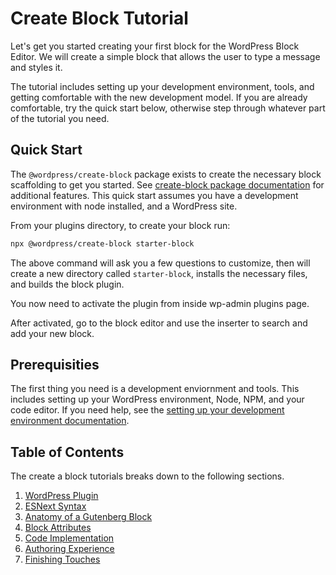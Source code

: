 # Create Block Tutorial

Let's get you started creating your first block for the WordPress Block Editor. We will create a simple block that allows the user to type a message and styles it.

The tutorial includes setting up your development environment, tools, and getting comfortable with the new development model. If you are already comfortable, try the quick start below, otherwise step through whatever part of the tutorial you need.

## Quick Start

The `@wordpress/create-block` package exists to create the necessary block scaffolding to get you started. See [create-block package documentation](https://www.npmjs.com/package/@wordpress/create-block) for additional features. This quick start assumes you have a development environment with node installed, and a WordPress site.

From your plugins directory, to create your block run:

```sh
npx @wordpress/create-block starter-block
```

The above command will ask you a few questions to customize, then will create a new directory called `starter-block`, installs the necessary files, and builds the block plugin.

You now need to activate the plugin from inside wp-admin plugins page.

After activated, go to the block editor and use the inserter to search and add your new block.

## Prerequisities

The first thing you need is a development enviornment and tools. This includes setting up your WordPress environment, Node, NPM, and your code editor. If you need help, see the [setting up your development environment documentation](/docs/designers-developers/developers/tutorials/devenv/readme.md).

## Table of Contents

The create a block tutorials breaks down to the following sections.

1. [WordPress Plugin](wp-plugin.md)
2. [ESNext Syntax](esnext-js.md)
3. [Anatomy of a Gutenberg Block ](block-anatomy.md)
4. [Block Attributes](block-attributes.md)
5. [Code Implementation](block-code.md)
6. [Authoring Experience](author-experience.md)
7. [Finishing Touches](finishing.md)
